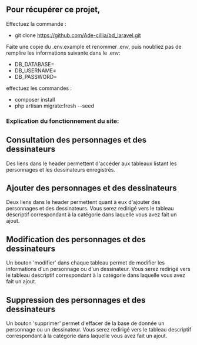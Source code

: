 
## Pour récupérer ce projet,
Effectuez la commande :

- git clone https://github.com/Ade-cillia/bd_laravel.git 

Faite une copie du .env.example et renommer .env, puis noubliez pas de remplire les informations suivante dans le .env:

- DB_DATABASE=
- DB_USERNAME=
- DB_PASSWORD=

effectuez les commandes :

- composer install
- php artisan migrate:fresh --seed


### Explication du fonctionnement du site:

## Consultation des personnages et des dessinateurs
Des liens dans le header permettent d'accéder aux tableaux listant les personnages et les dessinateurs enregistrés.

## Ajouter des personnages et des dessinateurs
Deux liens dans le header permettent quant à eux d'ajouter des personnages et des dessinateurs.
Vous serez redirigé vers le tableau descriptif correspondant à la catégorie dans laquelle vous avez fait un ajout.
## Modification des personnages et des dessinateurs
Un bouton 'modifier' dans chaque tableau permet de modifier les informations d'un personnage ou d'un dessinateur.
Vous serez redirigé vers le tableau descriptif correspondant à la catégorie dans laquelle vous avez fait un ajout.

## Suppression des personnages et des dessinateurs
Un bouton 'supprimer' permet d'effacer de la base de donnée un personnage ou un dessinateur.
Vous serez redirigé vers le tableau descriptif correspondant à la catégorie dans laquelle vous avez fait un ajout.
